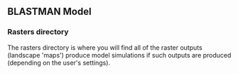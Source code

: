 ## BLASTMAN Model
### Rasters directory

The rasters directory is where you will find all of the raster outputs (landscape 'maps') produce model simulations if such outputs are produced (depending on the user's settings).
